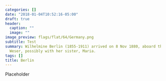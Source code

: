 ```yaml
---
categories: []
date: "2018-01-04T10:52:16-05:00"
draft: true
header:
  caption: ""
  image: ""
image_preview: flags/flat/64/Germany.png
subtitle: Test
summary: Wilhelmine Berlin (1855-1911) arrived on 8 Nov 1880, aboard the steamship
  Weser, possibly with her sister, Maria.
tags: []
title: Berlin
---
```


Placeholder
